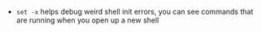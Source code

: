- `set -x` helps debug weird shell init errors, you can see commands that are running when you open up a new shell
